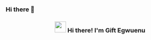 ### Hi there 👋
<h3 align="center"><img src = "https://tenor.com/id/view/wave-hello-emote-flat-waving-gif-22026836" width = 30px> Hi there! I'm Gift Egwuenu</h3>
<!--
**christophesamueldhp/christophesamueldhp** is a ✨ _special_ ✨ repository because its `README.md` (this file) appears on your GitHub profile.

Here are some ideas to get you started:

- 🔭 I’m currently working on ...
- 🌱 I’m currently learning ...
- 👯 I’m looking to collaborate on ...
- 🤔 I’m looking for help with ...
- 💬 Ask me about ...
- 📫 How to reach me: ...
- 😄 Pronouns: ...
- ⚡ Fun fact: ...
-->
